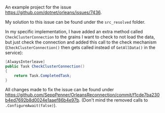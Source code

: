 An example project for the issue https://github.com/dotnet/orleans/issues/7436.

My solution to this issue can be found under the `src_resolved` folder.

In my specific implementation, I have added an extra method called `CheckClusterConnection` to the grains I want to check to not load the data, but just check the connection
and added this call to the check mechanism (`CheckClusterConnection()` then gets called instead of `GetAllData()` in the service):

```csharp
[AlwaysInterleave]
public Task CheckClusterConnection()
{
    return Task.CompletedTask;
}
```

All changes made to fix the issue can be found under https://github.com/SeppPenner/OrleansReconnection/commit/f1cde7ba230b4ed7692b8d0024e1aaef86b4e97b. (Don't mind the removed calls to `.ConfigureAwait(false)`).